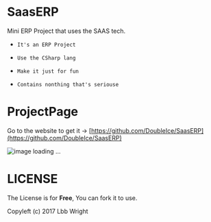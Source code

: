 # SaasERP
Mini ERP Project that uses the SAAS tech.

* `It's an ERP Project `

* `Use the CSharp lang`

* `Make it just for fun`

* `Contains nonthing that's seriouse`
 
# ProjectPage

Go to the website to get it -> [https://github.com/DoubleIce/SaasERP](https://github.com/DoubleIce/SaasERP)



![image loading ...](https://gss2.bdstatic.com/9fo3dSag_xI4khGkpoWK1HF6hhy/baike/s%3D220/sign=f71b7da72034349b70066987f9eb1521/55e736d12f2eb9384966e64fdd628535e5dd6f00.jpg)
 
# LICENSE

The License is for **Free**, You can fork it to use.

Copyleft (c) 2017 Lbb Wright
 